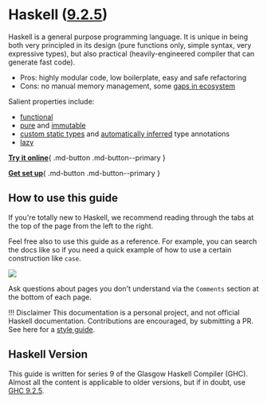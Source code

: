 # Haskell ([9.2.5](/#haskell-version))

Haskell is a general purpose programming language. It is unique in being both very principled in its design (pure functions only, simple syntax, very expressive types), but also practical (heavily-engineered compiler that can generate fast code).

- Pros: highly modular code, low boilerplate, easy and safe refactoring
- Cons: no manual memory management, some [gaps in ecosystem](/packages/survey/)

Salient properties include:

- [functional](/thinkingfunctionally/hof)
- [pure](/thinkingfunctionally/purity) and [immutable](/thinkingfunctionally/immutability)
- [custom static types](/basics/createdata) and [automatically inferred](/thinkingfunctionally/typeinference) type annotations
- [lazy](/laziness/laziness)


[**Try it online**](https://code.world/haskell#PcIhU_JQliX5KxN8Rh7xIaA){ .md-button .md-button--primary }

[**Get set up**](gettingstarted/overview.md){ .md-button .md-button--primary }


## How to use this guide

If you're totally new to Haskell, we recommend reading through the tabs at the top of the page from the left to the right.

Feel free also to use this guide as a reference. For example, you can search the docs like so if you need a quick example of how to use a certain construction like `case`.

![](/img/search.png)

Ask questions about pages you don't understand via the `Comments` section at the bottom of each page.


!!! Disclaimer
    This documentation is a personal project, and not official Haskell documentation. Contributions are encouraged, by submitting a PR. See here for a [style guide](https://github.com/reubenharry/haskell-docs/blob/main/Contributing.md).

## Haskell Version

This guide is written for series 9 of the Glasgow Haskell Compiler (GHC). Almost all the content is applicable to older versions, but if in doubt, use [GHC 9.2.5](/gettingstarted/versions/#managing-software).
